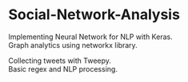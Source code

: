 # Social-Network-Analysis

Implementing Neural Network for NLP with Keras.  
Graph analytics using networkx library.  

Collecting tweets with Tweepy.  
Basic regex and NLP processing.
